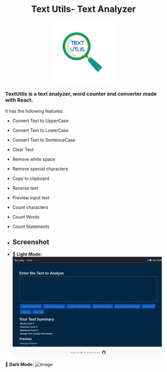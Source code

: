 <h1 align="center">Text Utils- Text  Analyzer </h1>
<p align="center">
<img width="40%" src="./textUtils.png" alt="main page">
</p>
<h3>
TextUtils is a text analyzer, word counter and converter made with React.
</h3>

It has the following features:

- Convert Text to UpperCase
- Convert Text to LowerCase
- Convert Text to SentenceCase
- Clear Text
- Remove white space
- Remove special characters
- Copy to clipboard
- Reverse text
- Preview input text
- Count characters
- Count Words 
- Count Statements

- ## Screenshot
- 🌝 **Light Mode:**
![image](DarkMode.jpeg)

🌚 **Dark Mode:**
![image](https://user-images.githubusercontent.com/79099734/189593798-94357cb9-40ec-45e1-a9ae-78c364a0780f.png)
